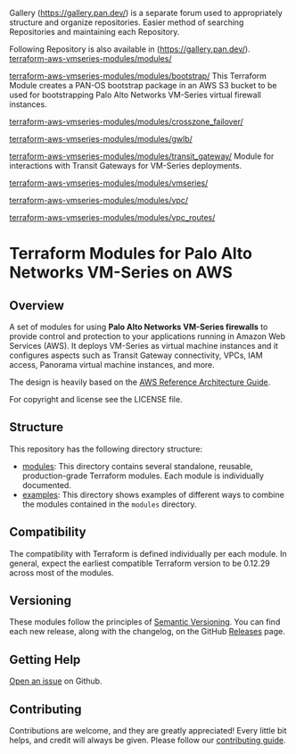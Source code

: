 Gallery (https://gallery.pan.dev/) is a separate forum used to appropriately structure and organize repositories. 
Easier method of searching Repositories and maintaining each Repository.

Following Repository is also available in (https://gallery.pan.dev/).
[terraform-aws-vmseries-modules/modules/](https://github.com/PaloAltoNetworks/terraform-aws-vmseries-modules/tree/develop/modules)

[terraform-aws-vmseries-modules/modules/bootstrap/](https://github.com/PaloAltoNetworks/terraform-aws-vmseries-modules/tree/develop/modules/bootstrap) This Terraform Module creates a PAN-OS bootstrap package in an AWS S3 bucket to be used for bootstrapping Palo Alto Networks VM-Series virtual firewall instances. 

[terraform-aws-vmseries-modules/modules/crosszone_failover/](https://github.com/PaloAltoNetworks/terraform-aws-vmseries-modules/tree/develop/modules/crosszone_failover)

[terraform-aws-vmseries-modules/modules/gwlb/](https://github.com/PaloAltoNetworks/terraform-aws-vmseries-modules/tree/develop/modules/gwlb)

[terraform-aws-vmseries-modules/modules/transit_gateway/](https://github.com/PaloAltoNetworks/terraform-aws-vmseries-modules/tree/develop/modules/transit_gateway) Module for interactions with Transit Gateways for VM-Series deployments.

[terraform-aws-vmseries-modules/modules/vmseries/](https://github.com/PaloAltoNetworks/terraform-aws-vmseries-modules/tree/develop/modules/vmseries)

[terraform-aws-vmseries-modules/modules/vpc/](https://github.com/PaloAltoNetworks/terraform-aws-vmseries-modules/tree/develop/modules/vpc)

[terraform-aws-vmseries-modules/modules/vpc_routes/](https://github.com/PaloAltoNetworks/terraform-aws-vmseries-modules/tree/develop/modules/vpc_routes)








# Terraform Modules for Palo Alto Networks VM-Series on AWS

## Overview

A set of modules for using **Palo Alto Networks VM-Series firewalls** to provide control and protection
to your applications running in Amazon Web Services (AWS). It deploys VM-Series as virtual machine
instances and it configures aspects such as Transit Gateway connectivity, VPCs, IAM access, Panorama virtual
machine instances, and more.

The design is heavily based on the [AWS Reference Architecture Guide](https://pandocs.tech/fw/110p-prime).

For copyright and license see the LICENSE file.

## Structure

This repository has the following directory structure:

* [modules](./modules): This directory contains several standalone, reusable, production-grade Terraform modules. Each module is individually documented.
* [examples](./examples): This directory shows examples of different ways to combine the modules contained in the
  `modules` directory.

## Compatibility

The compatibility with Terraform is defined individually per each module. In general, expect the earliest compatible
Terraform version to be 0.12.29 across most of the modules.
<!-- [FUTURE] If you need to stay on Terraform 0.12.29 and need to use these modules, the recommended last compatible release is 1.2.3. -->

## Versioning

These modules follow the principles of [Semantic Versioning](http://semver.org/). You can find each new release,
along with the changelog, on the GitHub [Releases](../../releases) page.

## Getting Help

[Open an issue](../../issues) on Github.

## Contributing

Contributions are welcome, and they are greatly appreciated! Every little bit helps,
and credit will always be given. Please follow our [contributing guide](./docs/contributing.md).

<!-- ## Who maintains these modules?

This repository is maintained by [Palo Alto Networks](https://www.paloaltonetworks.com/).
If you're looking for commercial support or services, send an email to [address not known yet]. -->
